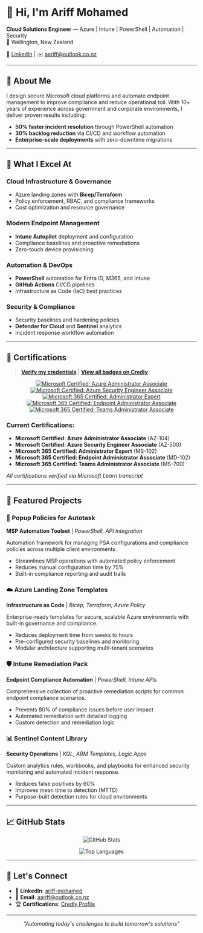 # 👋 Hi, I'm Ariff Mohamed

**Cloud Solutions Engineer** — Azure | Intune | PowerShell | Automation | Security  
📍 Wellington, New Zealand

🔗 [LinkedIn](https://www.linkedin.com/in/ariff-mohamed/) | ✉️ [aariff@outlook.co.nz](mailto:aariff@outlook.co.nz)

---

## 🎯 About Me

I design secure Microsoft cloud platforms and automate endpoint management to improve compliance and reduce operational toil. With 10+ years of experience across government and corporate environments, I deliver proven results including:

- **50% faster incident resolution** through PowerShell automation
- **30% backlog reduction** via CI/CD and workflow automation
- **Enterprise-scale deployments** with zero-downtime migrations

---

## 💼 What I Excel At

### Cloud Infrastructure & Governance
- Azure landing zones with **Bicep/Terraform**
- Policy enforcement, RBAC, and compliance frameworks
- Cost optimization and resource governance

### Modern Endpoint Management
- **Intune Autopilot** deployment and configuration
- Compliance baselines and proactive remediations
- Zero-touch device provisioning

### Automation & DevOps
- **PowerShell** automation for Entra ID, M365, and Intune
- **GitHub Actions** CI/CD pipelines
- Infrastructure as Code (IaC) best practices

### Security & Compliance
- Security baselines and hardening policies
- **Defender for Cloud** and **Sentinel** analytics
- Incident response workflow automation

---

## 🏅 Certifications

> **[Verify my credentials](https://learn.microsoft.com/en-us/credentials/certifications/credential-verification)** | **[View all badges on Credly](https://www.credly.com/users/ariff-mohamed/badges)**

<div align="center">

[![Microsoft Certified: Azure Administrator Associate](https://images.credly.com/size/110x110/images/336eebfc-0ac3-4553-9a67-b402f491f185/azure-administrator-associate-600x600.png)](https://www.credly.com/users/ariff-mohamed/badges)
[![Microsoft Certified: Azure Security Engineer Associate](https://images.credly.com/size/110x110/images/1ad16b6f-2c71-4a2e-ae74-ec69c4766039/azure-security-engineer-associate600x600.png)](https://www.credly.com/users/ariff-mohamed/badges)
[![Microsoft 365 Certified: Administrator Expert](https://images.credly.com/size/110x110/images/0ba22331-acf9-4e8a-8ce3-b4cc3d376040/image.png)](https://www.credly.com/users/ariff-mohamed/badges)
[![Microsoft 365 Certified: Endpoint Administrator Associate](https://images.credly.com/size/110x110/images/50dd46f4-f68f-4c25-aeca-d0886cb7a86c/image.png)](https://www.credly.com/users/ariff-mohamed/badges)
[![Microsoft 365 Certified: Teams Administrator Associate](https://images.credly.com/size/110x110/images/c34a6df4-c7bd-461b-ac12-deab18ab6804/image.png)](https://www.credly.com/users/ariff-mohamed/badges)

</div>

### Current Certifications:
- **Microsoft Certified: Azure Administrator Associate** (AZ-104)
- **Microsoft Certified: Azure Security Engineer Associate** (AZ-500)
- **Microsoft 365 Certified: Administrator Expert** (MS-102)
- **Microsoft 365 Certified: Endpoint Administrator Associate** (MD-102)
- **Microsoft 365 Certified: Teams Administrator Associate** (MS-700)

*All certifications verified via Microsoft Learn transcript*

---

## 🚀 Featured Projects

### 🔧 Popup Policies for Autotask
**MSP Automation Toolset** | *PowerShell, API Integration*

Automation framework for managing PSA configurations and compliance policies across multiple client environments.

- Streamlines MSP operations with automated policy enforcement
- Reduces manual configuration time by 75%
- Built-in compliance reporting and audit trails

### ☁️ Azure Landing Zone Templates
**Infrastructure as Code** | *Bicep, Terraform, Azure Policy*

Enterprise-ready templates for secure, scalable Azure environments with built-in governance and compliance.

- Reduces deployment time from weeks to hours
- Pre-configured security baselines and monitoring
- Modular architecture supporting multi-tenant scenarios

### 🛡️ Intune Remediation Pack
**Endpoint Compliance Automation** | *PowerShell, Intune APIs*

Comprehensive collection of proactive remediation scripts for common endpoint compliance scenarios.

- Prevents 80% of compliance issues before user impact
- Automated remediation with detailed logging
- Custom detection and remediation logic

### 📊 Sentinel Content Library
**Security Operations** | *KQL, ARM Templates, Logic Apps*

Custom analytics rules, workbooks, and playbooks for enhanced security monitoring and automated incident response.

- Reduces false positives by 60%
- Improves mean time to detection (MTTD)
- Purpose-built detection rules for cloud environments

---

## 📈 GitHub Stats

<div align="center">

![GitHub Stats](https://github-readme-stats.vercel.app/api?username=a-ariff&show_icons=true&theme=default&hide_border=true)

![Top Languages](https://github-readme-stats.vercel.app/api/top-langs/?username=a-ariff&layout=compact&theme=default&hide_border=true)

</div>

---

## 🤝 Let's Connect

- 💼 **LinkedIn**: [ariff-mohamed](https://www.linkedin.com/in/ariff-mohamed/)
- 📧 **Email**: [aariff@outlook.co.nz](mailto:aariff@outlook.co.nz)
- 🏆 **Certifications**: [Credly Profile](https://www.credly.com/users/ariff-mohamed/badges)

---

<div align="center">

*"Automating today's challenges to build tomorrow's solutions"*

</div>

